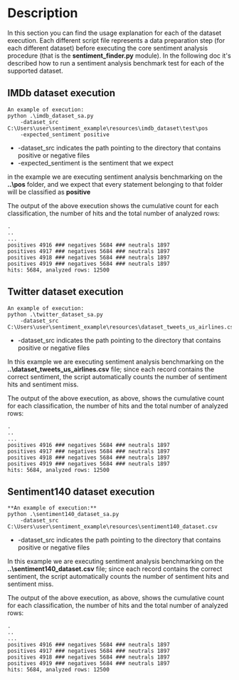 # Description
In this section you can find the usage explanation for each of the dataset execution. 
Each different script file represents a data preparation step (for each different dataset) before executing the core sentiment analysis procedure
(that is the **sentiment_finder.py** module). In the following doc it's described how to run a sentiment analysis benchmark test
for each of the supported dataset.

## IMDb dataset execution

```
An example of execution:
python .\imdb_dataset_sa.py 
    -dataset_src C:\Users\user\sentiment_example\resources\imdb_dataset\test\pos 
    -expected_sentiment positive
```

- -dataset_src indicates the path pointing to the directory that contains positive or negative files
- -expected_sentiment is the sentiment that we expect

in the example we are executing sentiment analysis benchmarking on the **..\\pos** folder, and we expect that every
statement belonging to that folder will be classified as **positive**

The output of the above execution shows the cumulative count for each classification, the number of hits and the total
number of analyzed rows:

```
.
..
...
positives 4916 ### negatives 5684 ### neutrals 1897
positives 4917 ### negatives 5684 ### neutrals 1897
positives 4918 ### negatives 5684 ### neutrals 1897
positives 4919 ### negatives 5684 ### neutrals 1897
hits: 5684, analyzed rows: 12500
```

## Twitter dataset execution

```
An example of execution:
python .\twitter_dataset_sa.py 
    -dataset_src C:\Users\user\sentiment_example\resources\dataset_tweets_us_airlines.csv.csv
```

- -dataset_src indicates the path pointing to the directory that contains positive or negative files

In this example we are executing sentiment analysis benchmarking on the **..\\dataset_tweets_us_airlines.csv** file;
since each record contains the correct sentiment, the script automatically counts the number of sentiment hits and
sentiment miss.

The output of the above execution, as above, shows the cumulative count for each classification, the number of hits and
the total number of analyzed rows:

```
.
..
...
positives 4916 ### negatives 5684 ### neutrals 1897
positives 4917 ### negatives 5684 ### neutrals 1897
positives 4918 ### negatives 5684 ### neutrals 1897
positives 4919 ### negatives 5684 ### neutrals 1897
hits: 5684, analyzed rows: 12500
```

## Sentiment140 dataset execution

```
**An example of execution:**
python .\sentiment140_dataset_sa.py 
    -dataset_src C:\Users\user\sentiment_example\resources\sentiment140_dataset.csv
```

- -dataset_src indicates the path pointing to the directory that contains positive or negative files

In this example we are executing sentiment analysis benchmarking on the **..\\sentiment140_dataset.csv** file;
since each record contains the correct sentiment, the script automatically counts the number of sentiment hits and
sentiment miss.

The output of the above execution, as above, shows the cumulative count for each classification, the number of hits and
the total number of analyzed rows:

```
.
..
...
positives 4916 ### negatives 5684 ### neutrals 1897
positives 4917 ### negatives 5684 ### neutrals 1897
positives 4918 ### negatives 5684 ### neutrals 1897
positives 4919 ### negatives 5684 ### neutrals 1897
hits: 5684, analyzed rows: 12500
```